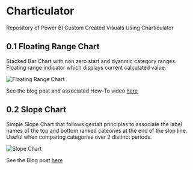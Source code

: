 # Charticulator
Repository of Power BI Custom Created Visuals Using Charticulator

## 0.1 Floating Range Chart
Stacked Bar Chart with non zero start and dyanmic category ranges.  Floating range indicator which displays current calculated value.

![Floating Range Chart](https://user-images.githubusercontent.com/27713492/122334896-fb08af00-cf6c-11eb-9b59-a080fc564c20.png)

See the blog post and associated How-To video [here](https://markmccunningham.wixsite.com/website/post/charticulator-creating-a-new-floating-range-chart) 

## 0.2 Slope Chart
Simple Slope Chart that follows gestalt principlas to associate the label names of the top and bottom ranked cateories at the end of the slop line.  Useful when comparing categories over 2 distinct periods.

![Slope Chart](https://user-images.githubusercontent.com/27713492/125009167-91c11b00-e096-11eb-9647-a5c0e6dbe098.png)

See the Blog post [here](https://markmccunningham.wixsite.com/website/post/are-you-visually-articulate)

